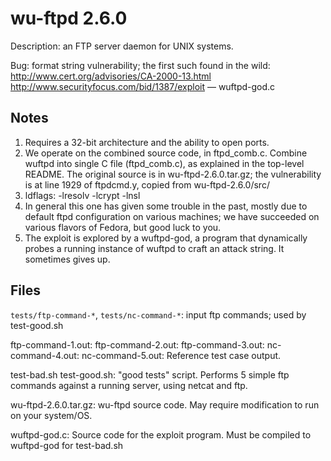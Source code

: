 wu-ftpd 2.6.0
=============

Description: an FTP server daemon for UNIX systems.

Bug: format string vulnerability; the first such found in the wild:
http://www.cert.org/advisories/CA-2000-13.html
http://www.securityfocus.com/bid/1387/exploit — wuftpd-god.c

Notes
------

1. Requires a 32-bit architecture and the ability to open ports.
2. We operate on the combined source code, in ftpd_comb.c.  Combine wuftpd into
   single C file (ftpd_comb.c), as explained in the top-level README.  The
   original source is in wu-ftpd-2.6.0.tar.gz; the vulnerability is at line 1929 of
   ftpdcmd.y, copied from wu-ftpd-2.6.0/src/
3. ldflags:  -lresolv -lcrypt -lnsl
4. In general this one has given some trouble in the past, mostly due to
   default ftpd configuration on various machines; we have succeeded on various
   flavors of Fedora, but good luck to you.  
5. The exploit is explored by a wuftpd-god, a program that dynamically probes a
   running instance of wuftpd to craft an attack string.  It sometimes gives up. 

Files
-----

`tests/ftp-command-*`, `tests/nc-command-*`: input ftp commands; used by test-good.sh

ftp-command-1.out:
ftp-command-2.out:
ftp-command-3.out:
nc-command-4.out:
nc-command-5.out: Reference test case output.

test-bad.sh
test-good.sh:  "good tests" script. Performs 5 simple ftp commands against a
running server, using netcat and ftp.  

wu-ftpd-2.6.0.tar.gz: wu-ftpd source code.  May require modification to run on
your system/OS.

wuftpd-god.c: Source code for the exploit program.  Must be compiled to
wuftpd-god for test-bad.sh 
